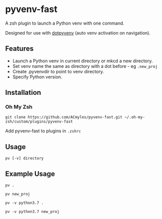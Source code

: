 # pyvenv-fast

A zsh plugin to launch a Python venv with one command.

Designed for use with [dotpyvenv](https://github.com/jeanpantoja/dotpyvenv) (auto venv activation on navigation).

## Features

- Launch a Python venv in current directory or mkcd a new directory.
- Set venv name the same as directory with a dot before - eg `.new_proj`
- Create .pyvenvdir to point to venv directory.
- Specify Python version.

## Installation

### Oh My Zsh

```shell
git clone https://github.com/ACmyles/pyvenv-fast.git ~/.oh-my-zsh/custom/plugins/pyvenv-fast
```

Add pyvenv-fast to plugins in `.zshrc`

## Usage

```shell
pv [-v] directory
```

## Example Usage

```shell
pv .

pv new_proj

pv -v python3.7 .

pv -v python3.7 new_proj
```
